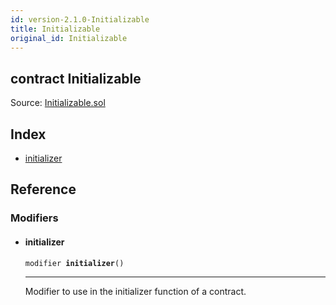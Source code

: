 ```yaml
---
id: version-2.1.0-Initializable
title: Initializable
original_id: Initializable
---
```


<div class="contract-doc"><div class="contract"><h2 class="contract-header"><span class="contract-kind">contract</span> Initializable</h2><div class="source">Source: <a href="git+https://github.com/zeppelinos/zos/blob/v2.2.0/contracts/Initializable.sol" target="_blank">Initializable.sol</a></div></div><div class="index"><h2>Index</h2><ul><li><a href="Initializable.html#initializer">initializer</a></li></ul></div><div class="reference"><h2>Reference</h2><div class="modifiers"><h3>Modifiers</h3><ul><li><div class="item modifier"><span id="initializer" class="anchor-marker"></span><h4 class="name">initializer</h4><div class="body"><code class="signature">modifier <strong>initializer</strong><span>() </span></code><hr/><div class="description"><p>Modifier to use in the initializer function of a contract.</p></div></div></div></li></ul></div></div></div>
